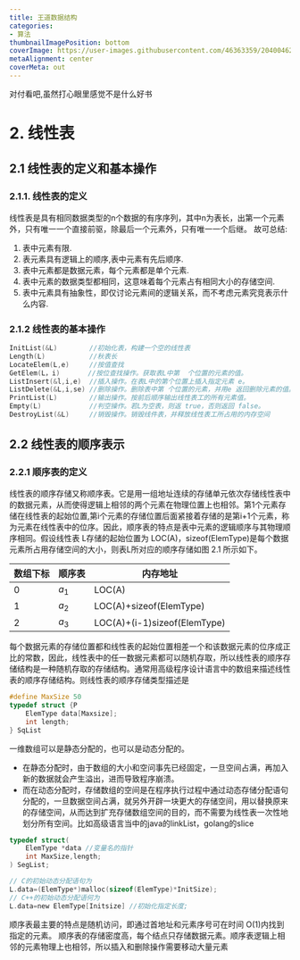 ```yaml
---
title: 王道数据结构
categories: 
- 算法
thumbnailImagePosition: bottom
coverImage: https://user-images.githubusercontent.com/46363359/204004628-f2a1b8e5-1d4a-47bb-9b9b-e49dc87eee1c.jpg
metaAlignment: center
coverMeta: out
---
```


对付看吧,虽然打心眼里感觉不是什么好书

<!-- more -->
<!-- toc -->

# 2. 线性表

## 2.1 线性表的定义和基本操作

### 2.1.1. 线性表的定义

线性表是具有相同数据类型的n个数据的有序序列，其中n为表长，出第一个元素外，只有唯一一个直接前驱，除最后一个元素外，只有唯一一个后继。
故可总结:
1. 表中元素有限.
2. 表元素具有逻辑上的顺序,表中元素有先后顺序.
3. 表中元素都是数据元素，每个元素都是单个元素.
4. 表中元素的数据类型都相同，这意味着每个元素占有相同大小的存储空间.
5. 表中元素具有抽象性，即仅讨论元素间的逻辑关系，而不考虑元素究竞表示什么内容.

### 2.1.2 线性表的基本操作

```c
InitList(&L)        //初始化表，构建一个空的线性表
Length(L)           //秋表长
LocateElem(L,e)     //按值查找
GetElem(L，i)       //按位查找操作。获取表L中第  个位置的元素的值。
ListInsert(&l,i,e)  //插入操作。在表L中的第个位置上插入指定元素 e。
ListDelete(&L,i,se) //删除操作。删除表中第 个位置的元素，并用e 返回删除元素的值。
PrintList(L)        //输出操作。按前后顺序输出线性表工的所有元素值。
Empty(L)            //判空操作。若L为空表，则返 true，否则返回 false。
DestroyList(&L)     //销毁操作。销毁线件表，并释放线性表工所占用的内存空间
```

## 2.2 线性表的顺序表示

### 2.2.1 顺序表的定义

线性表的顺序存储又称顺序表。它是用一组地址连续的存储单元依次存储线性表中的数据元素，从而使得逻辑上相邻的两个元素在物理位置上也相邻。第1个元素存储在线性表的起始位置,第i个元素的存储位置后面紧接着存储的是第i+1个元素，称为元素在线性表中的位序。因此，顺序表的特点是表中元素的逻辑顺序与其物理顺序相同。假设线性表 L存储的起始位置为 LOC(A)，sizeof(ElemType)是每个数据元素所占用存储空间的大小，则表L所对应的顺序存储如图 2.1 所示如下。

|数组下标|顺序表|内存地址|
|---|---|---|
|0|$a_1$|LOC(A)|
|1|$a_2$|LOC(A)+sizeof(ElemType)|
|2|$a_3$|LOC(A)+(i-1)sizeof(ElemType)|

每个数据元素的存储位置都和线性表的起始位置相差一个和该数据元素的位序成正比的常数，因此，线性表中的任一数据元素都可以随机存取，所以线性表的顺序存储结构是一种随机存取的存储结构。通常用高级程序设计语言中的数组来描述线性表的顺序存储结构。则线性表的顺序存储类型描述是

```c
#define MaxSize 50
typedef struct {P
    ElemType data[Maxsize];
    int length;
} SqList
```
一维数组可以是静态分配的，也可以是动态分配的。  
- 在静态分配时，由于数组的大小和空问事先已经固定，一旦空间占满，再加入新的数据就会产生溢出，进而导致程序崩溃。
- 而在动态分配时，存储数组的空间是在程序执行过程中通过动态存储分配语句分配的，一旦数据空间占满，就另外开辟一块更大的存储空间，用以替换原来的存储空间，从而达到扩充存储数组空间的目的，而不需要为线性表一次性地划分所有空间。比如高级语言当中的java的linkList，golang的slice

```c
typedef struct(
    ElemType *data //变量名的指针
    int MaxSize,length;
) SegList;

// C的初始动态分配语句为
L.data=(ElemType*)malloc(sizeof(ElemType)*InitSize);
// C++的初始动态分配语何为
L.data=new ElemType[Initsize] //初始化指定长度;
```
顺序表最主要的特点是随机访问，即通过首地址和元素序号可在时间 O(1)内找到指定的元素。
顺序表的存储密度高，每个结点只存储数据元素。顺序表逻辑上相邻的元素物理上也相邻，所以插入和删除操作需要移动大量元素
